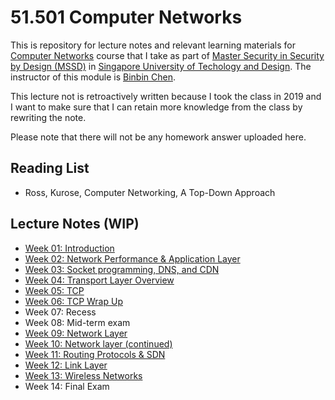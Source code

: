 # 51.501 Computer Networks

This is repository for lecture notes and relevant learning materials for [Computer Networks](https://istd.sutd.edu.sg/courses/mssd/computer-networks/) course that I take as part of [Master Security in Security by Design (MSSD)](https://istd.sutd.edu.sg/education/mssd/) in [Singapore University of Techology and Design](https://www.sutd.edu.sg/). The instructor of this module is [Binbin Chen](https://istd.sutd.edu.sg/people/faculty/binbin-chen).

This lecture not is retroactively written because I took the class in 2019 and I want to make sure that I can retain more knowledge from the class by rewriting the note.

Please note that there will not be any homework answer uploaded here.

## Reading List
* Ross, Kurose, Computer Networking, A Top-Down Approach

## Lecture Notes (WIP)
* [Week 01: Introduction](week01.md)
* [Week 02: Network Performance & Application Layer](week02.md)
* [Week 03: Socket programming, DNS, and CDN](week03.md)
* [Week 04: Transport Layer Overview](week04.md)
* [Week 05: TCP](week05.md)
* [Week 06: TCP Wrap Up](week05.md)
* Week 07: Recess
* Week 08: Mid-term exam
* [Week 09: Network Layer](week09.md)
* [Week 10: Network layer (continued)](week10.md)
* [Week 11: Routing Protocols & SDN](week11.md)
* [Week 12: Link Layer](week12.md)
* [Week 13: Wireless Networks](week13.md)
* Week 14: Final Exam
